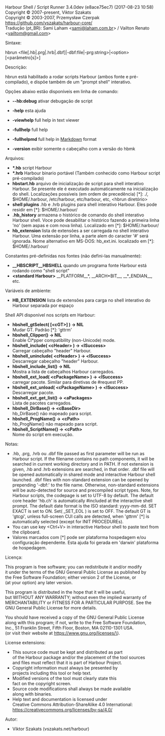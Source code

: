 Harbour Shell / Script Runner 3.4.0dev \(e8ace75ec7\) \(2017-08-23 10:58\)  
Copyright &copy; 2007-present, Viktor Szakats  
Copyright &copy; 2003-2007, Przemysław Czerpak  
<https://github.com/vszakats/harbour-core/>  
Tradução \(pt\_BR\): Sami Laham &lt;sami@laham.com.br&gt; / Vailton Renato &lt;vailtom@gmail.com&gt;  

Sintaxe:  
  
  hbrun &lt;file\[.hb|.prg|.hrb|.dbf\]|-dbf:file|-prg:string&gt;|&lt;option&gt; \[&lt;parâmetro\[s\]&gt;\]  
  
Descrição:  


  hbrun está habilitado a rodar scripts Harbour \(ambos fonte e pré-compilado\), e dispõe também de um "prompt shell" interativo.
  
Opções abaixo estão disponíveis em linha de comando:  


 - **--hb:debug** ativar debugação de script


 - **-help** esta ajuda
 - **-viewhelp** full help in text viewer
 - **-fullhelp** full help
 - **-fullhelpmd** full help in [Markdown](https://daringfireball.net/projects/markdown/) format
 - **-version** exibir somente o cabeçalho com a versão do hbmk
  
Arquivos:  


 - **\*.hb** script Harbour
 - **\*.hrb** Harbour binario portável \(Também conhecido como Harbour script pré-compilado\)
 - **hbstart.hb** arquivo de inicialização de script para shell interativo Harbour. Se presente ele é executado automaticamente na inicialização do shell. Localizações possíveis \(em ordem de precedência\) \[\*\]: ./, $HOME/.harbour, /etc/harbour, etc/harbour, etc, &lt;hbrun diretório&gt;
 - **shell plugins** .hb e .hrb plugins para shell interativo Harbour. Eles pode residir em \[\*\]: $HOME/.harbour/
 - **.hb\_history** armazena o histórico de comando do shell interativo Harbour shell. Voce pode desabilitar o histórico fazendo a primeira linha 'no' \(sem aspas e com nova linha\). Localizado em \[\*\]: $HOME/.harbour/
 - **hb\_extension** lista de extensões a ser carregada no shell interativo Harbour. Uma extensão por linha, a parte alem do caracter '\#' será ignorada. Nome alternativo em MS-DOS: hb\_ext.ini. localizado em \[\*\]: $HOME/.harbour/


Constantes pré-definidas nos fontes \(não defini-las manualmente\):


 - **\_\_HBSCRIPT\_\_HBSHELL** quando um programa fonte Harbour está rodando como "shell script"
 - **&lt;standard Harbour&gt;** \_\_PLATFORM\_\_\*, \_\_ARCH\*BIT\_\_, \_\_\*\_ENDIAN\_\_, etc.
  
Variáveis ​​de ambiente:  


 - **HB\_EXTENSION** lista de extensões para carga no shell interativo do Harbour separada por espaço
  
Shell API disponível nos scripts em Harbour:  


 - **hbshell\_gtSelect\( \[&lt;cGT&gt;\] \) -&gt; NIL**  
Mudar GT. Padrão \[\*\]: 'gttrm'
 - **hbshell\_Clipper\(\) -&gt; NIL**  
Enable Cl\*pper compatibility \(non-Unicode\) mode.
 - **hbshell\_include\( &lt;cHeader&gt; \) -&gt; &lt;lSuccess&gt;**  
Carregar cabeçalho "header" Harbour.
 - **hbshell\_uninclude\( &lt;cHeader&gt; \) -&gt; &lt;lSuccess&gt;**  
Descarregar cabeçalho "header" Harbour.
 - **hbshell\_include\_list\(\) -&gt; NIL**  
Mostra a lista de cabeçalhos Harbour carregados.
 - **hbshell\_ext\_load\( &lt;cPackageName&gt; \) -&gt; &lt;lSuccess&gt;**  
carregar pacote. Similar para diretivas de \#request PP.
 - **hbshell\_ext\_unload\( &lt;cPackageName&gt; \) -&gt; &lt;lSuccess&gt;**  
Descarregar pacote.
 - **hbshell\_ext\_get\_list\(\) -&gt; &lt;aPackages&gt;**  
Lista de pacotes carregados.
 - **hbshell\_DirBase\(\) -&gt; &lt;cBaseDir&gt;**  
hb\_DirBase\(\) não mapeado para script.
 - **hbshell\_ProgName\(\) -&gt; &lt;cPath&gt;**  
hb\_ProgName\(\) não mapeado para script.
 - **hbshell\_ScriptName\(\) -&gt; &lt;cPath&gt;**  
Nome do script em execução.
  
Notas:  


  - .hb, .prg, .hrb ou .dbf file passed as first parameter will be run as Harbour script. If the filename contains no path components, it will be searched in current working directory and in PATH. If not extension is given, .hb and .hrb extensions are searched, in that order. .dbf file will be opened automatically in shared mode and interactive Harbour shell launched. .dbf files with non-standard extension can be opened by prepending '-dbf:' to the file name. Otherwise, non-standard extensions will be auto-detected for source and precompiled script types. Note, for Harbour scripts, the codepage is set to UTF-8 by default. The default core header 'hb.ch' is automatically \#included at the interactive shell prompt. The default date format is the ISO standard: yyyy-mm-dd. SET EXACT is set to ON. Set\( \_SET\_EOL \) is set to OFF. The default GT is 'gtcgi', unless full-screen CUI calls are detected, when 'gttrm' \[\*\] is automatically selected \(except for INIT PROCEDUREs\).
  - You can use key &lt;Ctrl\+V&gt; in interactive Harbour shell to paste text from the clipboard.
  - Valores marcados com \[\*\] pode ser plataforma hospedagem e/ou configuração dependente. Esta ajuda foi gerada em 'darwin' plataforma de hospedagem.
  
Licença:  


  This program is free software; you can redistribute it and/or modify  
it under the terms of the GNU General Public License as published by  
the Free Software Foundation; either version 2 of the License, or  
\(at your option\) any later version.  
  
This program is distributed in the hope that it will be useful,  
but WITHOUT ANY WARRANTY; without even the implied warranty of  
MERCHANTABILITY or FITNESS FOR A PARTICULAR PURPOSE.  See the  
GNU General Public License for more details.  
  
You should have received a copy of the GNU General Public License  
along with this program; if not, write to the Free Software Foundation,  
Inc., 51 Franklin Street, Fifth Floor, Boston, MA 02110-1301 USA.  
\(or visit their website at https://www.gnu.org/licenses/\).  
  
License extensions:  
  - This source code must be kept and distributed as part  
    of the Harbour package and/or the placement of the tool sources  
    and files must reflect that it is part of Harbour Project.  
  - Copyright information must always be presented by  
    projects including this tool or help text.  
  - Modified versions of the tool must clearly state this  
    fact on the copyright screen.  
  - Source code modifications shall always be made available  
    along with binaries.  
  - Help text and documentation is licensed under  
    Creative Commons Attribution-ShareAlike 4.0 International:  
    https://creativecommons.org/licenses/by-sa/4.0/  

  
Autor:  


 - Viktor Szakats \(vszakats.net/harbour\) 
